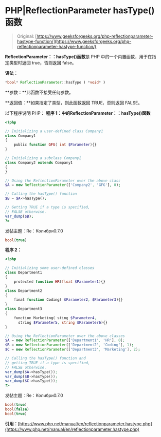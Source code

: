 # PHP|ReflectionParameter hasType()函数

> Original: [https://www.geeksforgeeks.org/php-reflectionparameter-hastype-function/](https://www.geeksforgeeks.org/php-reflectionparameter-hastype-function/)

**ReflectionParameter：：hasType()函数**是 PHP 中的一个内置函数，用于在指定类型时返回 true，否则返回 false。

**语法：**

```php
*bool* ReflectionParameter::hasType ( *void* )
```

**参数：**此函数不接受任何参数。

**返回值：**如果指定了类型，则此函数返回 TRUE，否则返回 FALSE。

以下程序说明 PHP：
**程序 1：**中的**ReflectionParameter：：hasType()函数**

```php
<?php

// Initializing a user-defined class Company1
class Company1
{
    public function GFG( int $Parameter){}
}

// Initializing a subclass Company2
class Company2 extends Company1
{
}

// Using the ReflectionParameter over the above class
$A = new ReflectionParameter(['Company2', 'GFG'], 0); 

// Calling the hasType() function
$B = $A->hasType();

// Getting TRUE if a type is specified, 
// FALSE otherwise.
var_dump($B);
?>
```

发帖主题：Re：Колибри0.7.0

```php
bool(true)

```

**程序 2：**

```php
<?php

// Initializing some user-defined classes
class Department1
{
    protected function HR(float $Parameter1){}
}
class Department2
{
    final function Coding( $Parameter2, $Parameter3){}
}
class Department3
{
    function Marketing( sting $Parameter4, 
      string $Parameter5, string $Parameter6){}
}

// Using the ReflectionParameter over the above classes
$A = new ReflectionParameter(['Department1', 'HR'], 0);
$B = new ReflectionParameter(['Department2', 'Coding'], 1);
$C = new ReflectionParameter(['Department3', 'Marketing'], 2);

// Calling the hasType() function and 
// getting TRUE if a type is specified, 
// FALSE otherwise.
var_dump($A->hasType());
var_dump($B->hasType());
var_dump($C->hasType());
?>
```

发帖主题：Re：Колибри0.7.0

```php
bool(true)
bool(false)
bool(true)

```

**引用：**[https://www.php.net/manual/en/reflectionparameter.hastype.php](https://www.php.net/manual/en/reflectionparameter.hastype.php)